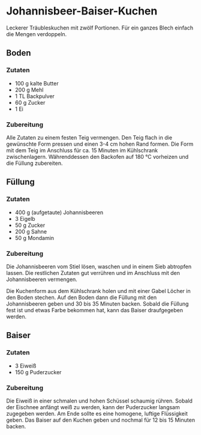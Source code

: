 
Johannisbeer-Baiser-Kuchen
==========================

Leckerer Träubleskuchen mit zwölf Portionen.
Für ein ganzes Blech einfach die Mengen verdoppeln.

## Boden
### Zutaten
* 100 g kalte Butter
* 200 g Mehl
* 1 TL Backpulver
* 60 g Zucker
* 1 Ei

### Zubereitung
Alle Zutaten zu einem festen Teig vermengen.
Den Teig flach in die gewünschte Form pressen und einen 3-4 cm hohen Rand formen.
Die Form mit dem Teig im Anschluss für ca. 15 Minuten im Kühlschrank zwischenlagern.
Währenddessen den Backofen auf 180 °C vorheizen und die Füllung zubereiten.

## Füllung
### Zutaten
* 400 g (aufgetaute) Johannisbeeren
* 3 Eigelb
* 50 g Zucker
* 200 g Sahne
* 50 g Mondamin

### Zubereitung
Die Johannisbeeren vom Stiel lösen, waschen und in einem Sieb abtropfen lassen.
Die restlichen Zutaten gut verrühren und im Anschluss mit den Johannisbeeren vermengen.

Die Kuchenform aus dem Kühlschrank holen und mit einer Gabel Löcher in den Boden stechen.
Auf den Boden dann die Füllung mit den Johannisbeeren geben und 30 bis 35 Minuten backen.
Sobald die Füllung fest ist und etwas Farbe bekommen hat, kann das Baiser draufgegeben werden.

## Baiser
### Zutaten
* 3 Eiweiß
* 150 g Puderzucker

### Zubereitung
Die Eiweiß in einer schmalen und hohen Schüssel schaumig rühren.
Sobald der Eischnee anfängt weiß zu werden, kann der Puderzucker langsam zugegeben werden.
Am Ende sollte es eine homogene, luftige Flüssigkeit geben.
Das Baiser auf den Kuchen geben und nochmal für 12 bis 15 Minuten backen.
